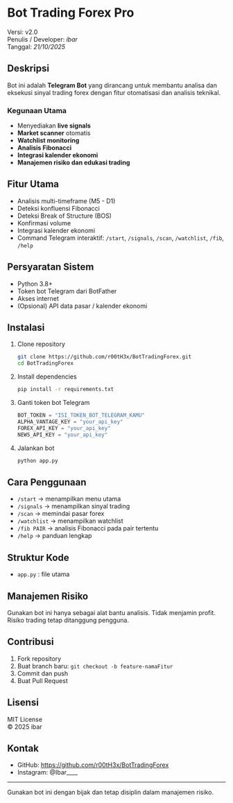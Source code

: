 # Bot Trading Forex Pro
Versi: v2.0  
Penulis / Developer: _ibar_  
Tanggal: _21/10/2025_

## Deskripsi
Bot ini adalah **Telegram Bot** yang dirancang untuk membantu analisa dan eksekusi sinyal trading forex dengan fitur otomatisasi dan analisis teknikal.

### Kegunaan Utama
- Menyediakan **live signals**
- **Market scanner** otomatis
- **Watchlist monitoring**
- **Analisis Fibonacci**
- **Integrasi kalender ekonomi**
- **Manajemen risiko dan edukasi trading**

## Fitur Utama
- Analisis multi-timeframe (M5 - D1)
- Deteksi konfluensi Fibonacci
- Deteksi Break of Structure (BOS)
- Konfirmasi volume
- Integrasi kalender ekonomi
- Command Telegram interaktif: `/start`, `/signals`, `/scan`, `/watchlist`, `/fib`, `/help`

## Persyaratan Sistem
- Python 3.8+
- Token bot Telegram dari BotFather
- Akses internet
- (Opsional) API data pasar / kalender ekonomi

## Instalasi
1. Clone repository
   ```bash
   git clone https://github.com/r00tH3x/BotTradingForex.git
   cd BotTradingForex
   ```
2. Install dependencies
   ```bash
   pip install -r requirements.txt
   ```
3. Ganti token bot Telegram
   ```python
   BOT_TOKEN = "ISI_TOKEN_BOT_TELEGRAM_KAMU"
   ALPHA_VANTAGE_KEY = "your_api_key"
   FOREX_API_KEY = "your_api_key"
   NEWS_API_KEY = "your_api_key"
   ```
4. Jalankan bot
   ```bash
   python app.py
   ```

## Cara Penggunaan
- `/start` → menampilkan menu utama
- `/signals` → menampilkan sinyal trading
- `/scan` → memindai pasar forex
- `/watchlist` → menampilkan watchlist
- `/fib PAIR` → analisis Fibonacci pada pair tertentu
- `/help` → panduan lengkap

## Struktur Kode
- `app.py` : file utama

## Manajemen Risiko
Gunakan bot ini hanya sebagai alat bantu analisis. Tidak menjamin profit. Risiko trading tetap ditanggung pengguna.

## Contribusi
1. Fork repository
2. Buat branch baru: `git checkout -b feature-namaFitur`
3. Commit dan push
4. Buat Pull Request

## Lisensi
MIT License  
© 2025 ibar

## Kontak
- GitHub: https://github.com/r00tH3x/BotTradingForex
- Instagram: @Ibar____

---
Gunakan bot ini dengan bijak dan tetap disiplin dalam manajemen risiko.

